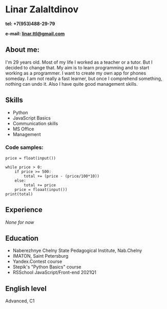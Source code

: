 # **Linar Zalaltdinov**
**tel: +7(953)488-29-79**

**e-mail: linar.ttl@gmail.com**

## **About me:**

  I'm 29 years old. Most of my life I worked as a teacher or a tutor. 
  But I decided to change that. My aim is to learn programming and to 
  start working as a programmer. I want to create my own app for phones someday. 
  I am not really a fast learner, but once I comprehend something, nothing
  can undo it. Also I have quite good management skills. 
  
## **Skills**
  
  * Python
  * JavaScript Basics
  * Communication skills
  * MS Office
  * Management

### **Code samples:**

```total = 0
price = float(input())

while price > 0:
    if price >= 500:
        total += (price - (price/100*10))
    else:
        total += price
    price = floaat(input())
print(total)
```

## Experience 

*None for now*

## **Education**

* Naberezhnye Chelny State Pedagogical Institute, Nab.Chelny
* IMATON, Saint Petersburg
* Yandex.Contest course
* Stepik's "Python Basics" course
* RSSchool JavaScript/Front-end 2021Q1

## **English level**

Advanced, C1
